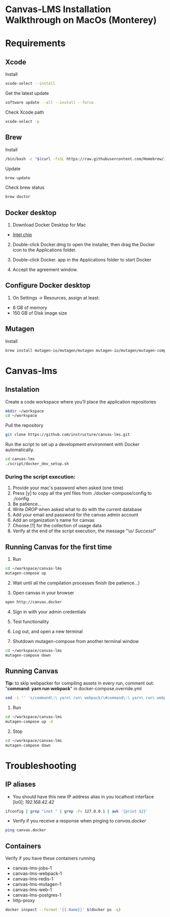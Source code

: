 # Canvas-LMS Installation Walkthrough on MacOs (Monterey)

# Requirements

## Xcode 

Install
```bash
xcode-select --install
```

Get the latest update
```bash
software update --all --install --force
```

Check Xcode path
```bash 
xcode-select -p 
```
## Brew

Install 

```bash
/bin/bash -c "$(curl -fsSL https://raw.githubusercontent.com/Homebrew/install/HEAD/install.sh)"
```

Update
```bash
brew update
```

Check brew status
```bash
brew doctor
```

## Docker desktop

1. Download Docker Desktop for Mac

* [Intel chip](https://desktop.docker.com/mac/main/amd64/Docker.dmg?utm_source=docker&utm_medium=webreferral&utm_campaign=docs-driven-download-mac-amd64)

2. Double-click Docker.dmg to open the installer, then drag the Docker icon to the Applications folder.

3. Double-click Docker. app in the Applications folder to start Docker

4. Accept the agreement window. 

## Configure Docker desktop

1. On Settings -> Resources, assign at least:
  * 8 GB of memory 
  * 150 GB of Disk image size

## Mutagen

Install
```bash
brew install mutagen-io/mutagen/mutagen mutagen-io/mutagen/mutagen-compose
```
# Canvas-lms

## Instalation

Create a code workspace where you’ll place the application repositories
```bash
mkdir ~/workspace
cd ~/workspace
```

Pull the repository
```bash
git clone https://github.com/instructure/canvas-lms.git
```

Run the script to set up a development environment with Docker automatically.
```bash
cd canvas-lms
./script/docker_dev_setup.sh
```
### During the script execution:
1. Provide your mac's password when asked (one time)
2. Press [y] to copy all the yml files from ./docker-compose/config to ./config 
3. Be patience...
4. Write _DROP_ when asked what to do with the current database
5. Add your email and password for the canvas admin account 
6. Add an organization's name for canvas
7. Choose [1] for the collection of usage data
8. Verify at the end of the script execution, the message "*\o/ Success!*"


## Running Canvas for the first time

1. Run
```bash
cd ~/workspace/canvas-lms
mutagen-compose up
```
2. Wait until all the compilation processes finish (be patience...)

3. Open canvas in your browser
```bash
open http://canvas.docker
```

4. Sign in with your admin credentials

5. Test functionality

6. Log out, and open a new terminal

7. Shutdown mutagen-compose from another terminal window
```bash
cd ~/workspace/canvas-lms
mutagen-compose down
```

## Running Canvas

**Tip:** to skip webpacker for compiling assets in every run, comment out: "__command: yarn run webpack__" in docker-compose.override.yml 
```bash
sed -i '' 's/command\:\ yarn\ run\ webpack/\#command\:\ yarn\ run\ webpack/' ~/workspace/canvas-lms/docker-compose.override.yml
```

1. Run
```bash
cd ~/workspace/canvas-lms
mutagen-compose up -d
```
2. Stop
```bash
cd ~/workspace/canvas-lms
mutagen-compose down 
```


# Troubleshooting

## IP aliases 

* You should have this new IP address alias in you localhost interface [lo0]: *192.168.42.42*
```bash
ifconfig | grep "inet " | grep -Fv 127.0.0.1 | awk '{print $2}'
```

* Verify if you receive a response when pinging to _canvas.docker_
```bash
ping canvas.docker
```
## Containers

Verify if you have these containers running
 * canvas-lms-jobs-1
 * canvas-lms-webpack-1
 * canvas-lms-redis-1
 * canvas-lms-mutagen-1
 * canvas-lms-web-1
 * canvas-lms-postgres-1
 * http-proxy

```bash
docker inspect --format '{{.Name}}' $(docker ps -q)
```

